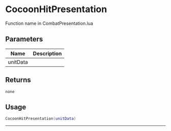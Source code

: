 # CocoonHitPresentation

Function name in CombatPresentation.lua

## Parameters

| Name     | Description |
| -------- | ----------- |
| unitData |             |

## Returns

`none`

## Usage

```lua
CocoonHitPresentation(unitData)
```

---
